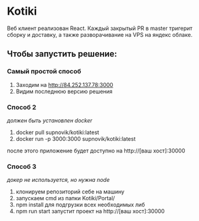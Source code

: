 # Kotiki

Веб клиент реализован React. Каждый закрытый PR в master тригерит сборку и доставку, а также разворачивание на VPS на яндекс облаке.

## Чтобы запустить решение:
### Самый простой способ
1. Заходим на http://84.252.137.78:3000
2. Видим последнюю версию решения

### Способ 2
*должен быть установлен docker*
1. docker pull supnovik/kotiki:latest
2. docker run -p 3000:3000 supnovik/kotiki:latest

после этого приложение будет доступно на http://[ваш хост]:30000

### Способ 3
*докер не используется, но нужна node*
1. клонируем репозиторий себе на машину
2. запускаем cmd из папки Kotiki/Portal/
3. npm install для подгрузки всех необходимых либ
4. npm run start запустит проект на http://[ваш хост]:30000
